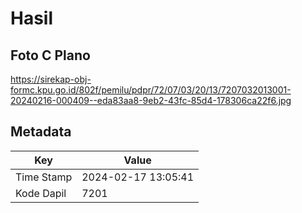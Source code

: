 # Hasil

## Foto C Plano

https://sirekap-obj-formc.kpu.go.id/802f/pemilu/pdpr/72/07/03/20/13/7207032013001-20240216-000409--eda83aa8-9eb2-43fc-85d4-178306ca22f6.jpg


## Metadata

| Key        | Value               |
| ---------- | ------------------- |
| Time Stamp | 2024-02-17 13:05:41 |
| Kode Dapil | 7201                |



